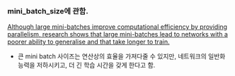 ### mini_batch_size에 관함.

[Although large mini-batches improve computational efficiency by providing parallelism, research shows that large mini-batches lead to networks with a poorer ability to generalise and that take longer to train. ](https://www.topbots.com/how-solve-memory-challenges-deep-learning-neural-networks-graphcore/)

- 큰 mini batch 사이즈는 연산상의 효율을 가져다줄 수 있지만, 네트워크의 일반화 능력을 저하시키고, 더 긴 학습 시간을 갖게 한다고 함.
